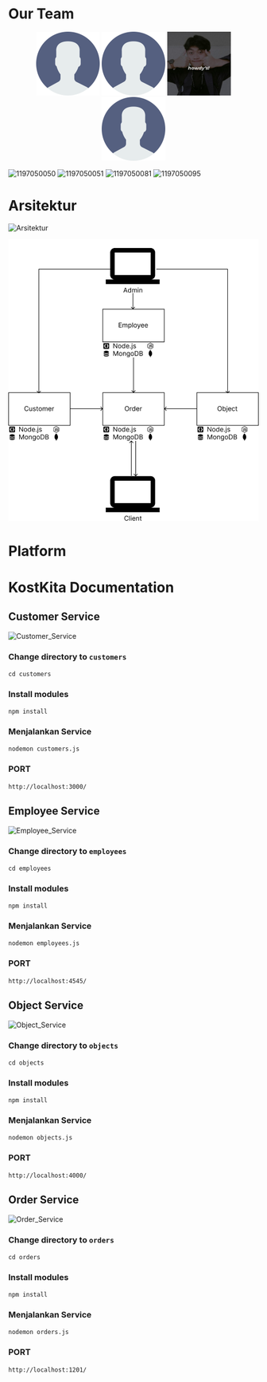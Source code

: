 # Our Team
<p align="center">

<img src="assets/teams/user.png" width="128"/>
<img src="assets/teams/user.png" width="128"/>
<img src="assets/teams/muhamad-taopik.jpg" width="128"/>
<img src="assets/teams/user.png" width="128"/>

<br>

![1197050050](https://img.shields.io/badge/050-Ikhsan%20Khoerul-blue) ![1197050051](https://img.shields.io/badge/051-Imam%20Firdaus-blue) ![1197050081](https://img.shields.io/badge/081-Muhamad%20Taopik-blue) ![1197050095](https://img.shields.io/badge/095-Naufal%20Rizqullah-blue)

</p>

# Arsitektur
![Arsitektur](https://img.shields.io/badge/Arsitektur-Kost%20Kita-green)

![Arsitektur_Assets](assets/arsitektur/v2.png)

# Platform

# KostKita Documentation

## Customer Service
![Customer_Service](https://img.shields.io/badge/Customer%20Service-Kost%20Kita-green)

### Change directory to `customers`
```
cd customers
```

### Install modules
```
npm install
```

### Menjalankan Service
```
nodemon customers.js
```

### PORT
```
http://localhost:3000/
```


## Employee Service
![Employee_Service](https://img.shields.io/badge/Employee%20Service-Kost%20Kita-green)

### Change directory to `employees`
```
cd employees
```

### Install modules
```
npm install
```

### Menjalankan Service
```
nodemon employees.js
```

### PORT
```
http://localhost:4545/
```


## Object Service
![Object_Service](https://img.shields.io/badge/Object%20Service-Kost%20Kita-green)

### Change directory to `objects`
```
cd objects
```

### Install modules
```
npm install
```

### Menjalankan Service
```
nodemon objects.js
```

### PORT
```
http://localhost:4000/
```

## Order Service
![Order_Service](https://img.shields.io/badge/Order%20Service-Kost%20Kita-green)

### Change directory to `orders`
```
cd orders
```

### Install modules
```
npm install
```

### Menjalankan Service
```
nodemon orders.js
```

### PORT
```
http://localhost:1201/
```
